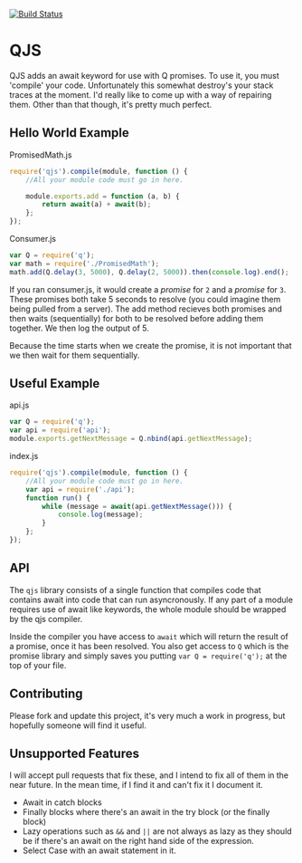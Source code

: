 [![Build Status](https://secure.travis-ci.org/ForbesLindesay/QJS.png?branch=master)](http://travis-ci.org/ForbesLindesay/QJS)

QJS
===

QJS adds an await keyword for use with Q promises.  To use it, you must 'compile' your code.  Unfortunately this somewhat destroy's your stack traces at the moment.  I'd really like to come up with a way of repairing them. Other than that though, it's pretty much perfect.

Hello World Example
-------------------

PromisedMath.js

```javascript
require('qjs').compile(module, function () {
    //All your module code must go in here.

    module.exports.add = function (a, b) {
        return await(a) + await(b);
    };
});
```

Consumer.js

```javascript
var Q = require('q');
var math = require('./PromisedMath');
math.add(Q.delay(3, 5000), Q.delay(2, 5000)).then(console.log).end();
```

If you ran consumer.js, it would create a _promise_ for `2` and a _promise_ for `3`.  These promises both take 5 seconds to resolve (you could imagine them being pulled from a server).  The add method recieves both promises and then waits (sequentially) for both to be resolved before adding them together.  We then log the output of 5.

Because the time starts when we create the promise, it is not important that we then wait for them sequentially.

Useful Example
---------------------

api.js

```javascript
var Q = require('q');
var api = require('api');
module.exports.getNextMessage = Q.nbind(api.getNextMessage);
```

index.js

```javascript
require('qjs').compile(module, function () {
    //All your module code must go in here.
    var api = require('./api');
    function run() {
        while (message = await(api.getNextMessage())) {
            console.log(message);
        }
    };
});
```

API
---

The `qjs` library consists of a single function that compiles code that contains await into code that can run asyncronously.  If any part of a module requires use of await like keywords, the whole module should be wrapped by the qjs compiler.

Inside the compiler you have access to `await` which will return the result of a promise, once it has been resolved.  You also get access to `Q` which is the promise library and simply saves you putting `var Q = require('q');` at the top of your file.

Contributing
------------

Please fork and update this project, it's very much a work in progress, but hopefully someone will find it useful.

Unsupported Features
--------------------

I will accept pull requests that fix these, and I intend to fix all of them in the near future.  In the mean time, if I find it and can't fix it I document it.

 - Await in catch blocks
 - Finally blocks where there's an await in the try block (or the finally block)
 - Lazy operations such as `&&` and `||` are not always as lazy as they should be if there's an await on the right hand side of the expression.
 - Select Case with an await statement in it.
 